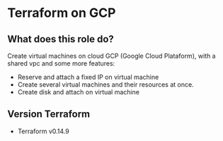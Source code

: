 # Terraform on GCP

## What does this role do?

Create virtual machines on cloud GCP (Google Cloud Plataform), with a shared vpc and some more features:

* Reserve and attach a fixed IP on virtual machine
* Create several virtual machines and their resources at once.
* Create disk and attach on virtual machine

## Version Terraform

* Terraform v0.14.9

